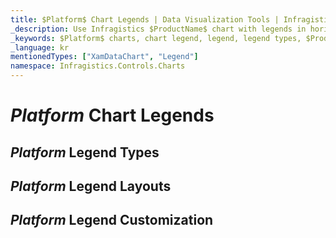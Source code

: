 ```yaml
---
title: $Platform$ Chart Legends | Data Visualization Tools | Infragistics
_description: Use Infragistics $ProductName$ chart with legends in horizontal or vertical orientation!
_keywords: $Platform$ charts, chart legend, legend, legend types, $ProductName$, Infragistics
_language: kr
mentionedTypes: ["XamDataChart", "Legend"]
namespace: Infragistics.Controls.Charts
---
```


# $Platform$ Chart Legends

## $Platform$ Legend Types

<!-- TODO info/example of regular Legend with options to change orientation -->

<!-- TODO info/example of ItemLegend with options to change orientation -->

<!-- TODO info/example of ScaleLegend with BubbleSeries -->

## $Platform$ Legend Layouts

<!-- TODO info/example of multiple Legends -->

<!-- TODO info/example of Legend layouts: outside of plot area, inside of plot area-->

## $Platform$ Legend Customization

<!-- TODO info/example of customizing Legend items -->